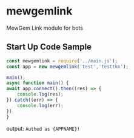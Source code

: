 # mewgemlink
MewGem Link module for bots
## Start Up Code Sample
```js
const mewgemlink = require('../main.js');
const app = new mewgemlink('test','testtkn');

main();
async function main() {
await app.connect().then((res) => {
    console.log(res);
}).catch((err) => {
    console.log(err);
})
}
```
output: `Authed as {APPNAME}!`